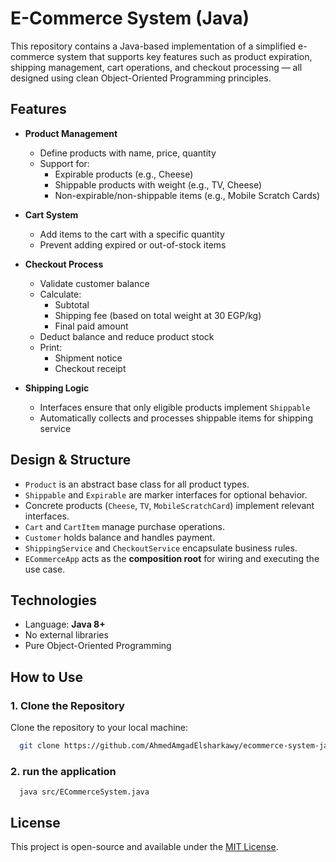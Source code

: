 # E-Commerce System (Java)

This repository contains a Java-based implementation of a simplified e-commerce system that supports key features such as product expiration, shipping management, cart operations, and checkout processing — all designed using clean Object-Oriented Programming principles.


##  Features

- **Product Management**
  - Define products with name, price, quantity
  - Support for:
    -  Expirable products (e.g., Cheese)
    -  Shippable products with weight (e.g., TV, Cheese)
    -  Non-expirable/non-shippable items (e.g., Mobile Scratch Cards)

- **Cart System**
  - Add items to the cart with a specific quantity
  - Prevent adding expired or out-of-stock items

- **Checkout Process**
  - Validate customer balance
  - Calculate:
    - Subtotal
    - Shipping fee (based on total weight at 30 EGP/kg)
    - Final paid amount
  - Deduct balance and reduce product stock
  - Print:
    - Shipment notice
    - Checkout receipt

- **Shipping Logic**
  - Interfaces ensure that only eligible products implement `Shippable`
  - Automatically collects and processes shippable items for shipping service


##  Design & Structure

- `Product` is an abstract base class for all product types.
- `Shippable` and `Expirable` are marker interfaces for optional behavior.
- Concrete products (`Cheese`, `TV`, `MobileScratchCard`) implement relevant interfaces.
- `Cart` and `CartItem` manage purchase operations.
- `Customer` holds balance and handles payment.
- `ShippingService` and `CheckoutService` encapsulate business rules.
- `ECommerceApp` acts as the **composition root** for wiring and executing the use case.


##  Technologies

- Language: **Java 8+**
- No external libraries
- Pure Object-Oriented Programming


## How to Use

### 1. Clone the Repository

Clone the repository to your local machine:

```bash
  git clone https://github.com/AhmedAmgadElsharkawy/ecommerce-system-java.git
```
### 2. run the application

```
  java src/ECommerceSystem.java
```


## License

This project is open-source and available under the [MIT License](LICENSE).


